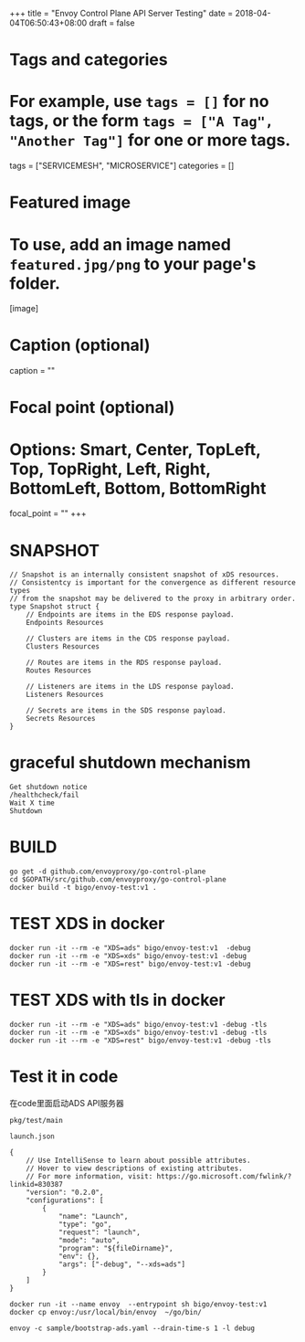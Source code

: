 +++
title = "Envoy Control Plane API Server Testing"
date = 2018-04-04T06:50:43+08:00
draft = false

# Tags and categories
# For example, use `tags = []` for no tags, or the form `tags = ["A Tag", "Another Tag"]` for one or more tags.
tags = ["SERVICEMESH", "MICROSERVICE"]
categories = []

# Featured image
# To use, add an image named `featured.jpg/png` to your page's folder. 
[image]
  # Caption (optional)
  caption = ""

  # Focal point (optional)
  # Options: Smart, Center, TopLeft, Top, TopRight, Left, Right, BottomLeft, Bottom, BottomRight
  focal_point = ""
+++

# SNAPSHOT

```
// Snapshot is an internally consistent snapshot of xDS resources.
// Consistentcy is important for the convergence as different resource types
// from the snapshot may be delivered to the proxy in arbitrary order.
type Snapshot struct {
	// Endpoints are items in the EDS response payload.
	Endpoints Resources

	// Clusters are items in the CDS response payload.
	Clusters Resources

	// Routes are items in the RDS response payload.
	Routes Resources

	// Listeners are items in the LDS response payload.
	Listeners Resources

	// Secrets are items in the SDS response payload.
	Secrets Resources
}

```


# graceful shutdown mechanism

```
Get shutdown notice
/healthcheck/fail
Wait X time
Shutdown
```

# BUILD

```
go get -d github.com/envoyproxy/go-control-plane
cd $GOPATH/src/github.com/envoyproxy/go-control-plane
docker build -t bigo/envoy-test:v1 .
```

# TEST XDS in docker


```
docker run -it --rm -e "XDS=ads" bigo/envoy-test:v1  -debug
docker run -it --rm -e "XDS=xds" bigo/envoy-test:v1 -debug
docker run -it --rm -e "XDS=rest" bigo/envoy-test:v1 -debug	
```

# TEST XDS with tls in docker 
```
docker run -it --rm -e "XDS=ads" bigo/envoy-test:v1 -debug -tls
docker run -it --rm -e "XDS=xds" bigo/envoy-test:v1 -debug -tls
docker run -it --rm -e "XDS=rest" bigo/envoy-test:v1 -debug -tls
```  

# Test it in code

在code里面启动ADS API服务器

`pkg/test/main`

`launch.json`

```
{
    // Use IntelliSense to learn about possible attributes.
    // Hover to view descriptions of existing attributes.
    // For more information, visit: https://go.microsoft.com/fwlink/?linkid=830387
    "version": "0.2.0",
    "configurations": [
        {
            "name": "Launch",
            "type": "go",
            "request": "launch",
            "mode": "auto",
            "program": "${fileDirname}",
            "env": {},
            "args": ["-debug", "--xds=ads"]
        }
    ]
}
```




```
docker run -it --name envoy  --entrypoint sh bigo/envoy-test:v1
docker cp envoy:/usr/local/bin/envoy  ~/go/bin/

envoy -c sample/bootstrap-ads.yaml --drain-time-s 1 -l debug
```